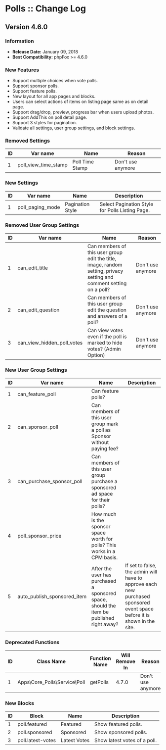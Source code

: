 # Polls :: Change Log

## Version 4.6.0

### Information

- **Release Date:** January 09, 2018
- **Best Compatibility:** phpFox >= 4.6.0

### New Features

- Support multiple choices when vote polls.
- Support sponsor polls.
- Support feature polls.
- New layout for all app pages and blocks.
- Users can select actions of items on listing page same as on detail page.
- Support drag/drop, preview, progress bar when users upload photos.
- Support AddThis on poll detail page.
- Support 3 styles for pagination.
- Validate all settings, user group settings, and block settings.


### Removed Settings

| ID | Var name | Name | Reason |
| --- | -------- | ---- | --- |
| 1 | poll_view_time_stamp | Poll Time Stamp | Don't use anymore |

### New Settings

| ID | Var name | Name | Description |
| --- | -------- | ---- | ---- |
| 1 | poll_paging_mode | Pagination Style | Select Pagination Style for Polls Listing Page. |

### Removed User Group Settings

| ID | Var name | Name | Reason |
| --- | -------- | ---- | --- |
| 1 | can_edit_title | Can members of this user group edit the title, image, random setting, privacy setting and comment setting on a poll? | Don't use anymore |
| 2 | can_edit_question | Can members of this user group edit the question and answers of a poll?  | Don't use anymore |
| 3 | can_view_hidden_poll_votes | Can view votes even if the poll is marked to hide votes? (Admin Option) | Don't use anymore |

### New User Group Settings

| ID | Var name | Name | Description |
| --- | -------- | ---- | ---- |
| 1 | can_feature_poll | Can feature polls? |  |
| 2 | can_sponsor_poll | Can members of this user group mark a poll as Sponsor without paying fee? | |
| 3 | can_purchase_sponsor_poll | Can members of this user group purchase a sponsored ad space for their polls? | |
| 4 | poll_sponsor_price | How much is the sponsor space worth for polls? This works in a CPM basis. | |
| 5 | auto_publish_sponsored_item | After the user has purchased a sponsored space, should the item be published right away? | If set to false, the admin will have to approve each new purchased sponsored event space before it is shown in the site. |

### Deprecated Functions

| ID | Class Name | Function Name | Will Remove In | Reason |
| --- | -------- | ---- | ---- | ---- |
| 1 | Apps\Core_Polls\Service\Poll | getPolls | 4.7.0 | Don't use anymore |

### New Blocks

| ID | Block | Name | Description |
| --- | -------- | ---- | ------------ |
| 1 | poll.featured | Featured | Show featured polls. |
| 2 | poll.sponsored | Sponsored | Show sponsored polls. |
| 3 | poll.latest-votes | Latest Votes | Show latest votes of a poll. |
